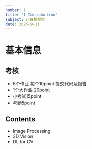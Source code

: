 ```yaml
---
number: 1
title: "1 Introduction"
subject: 计算机视觉
date: 2025-9-11
---
```

# 基本信息
## 考核
- 6个作业 每个10point  提交代码及报告
- 1个大作业 20point
- 小考试15point
- 考勤5point

## Contents
- Image Processing
- 3D Vision
- DL for CV

